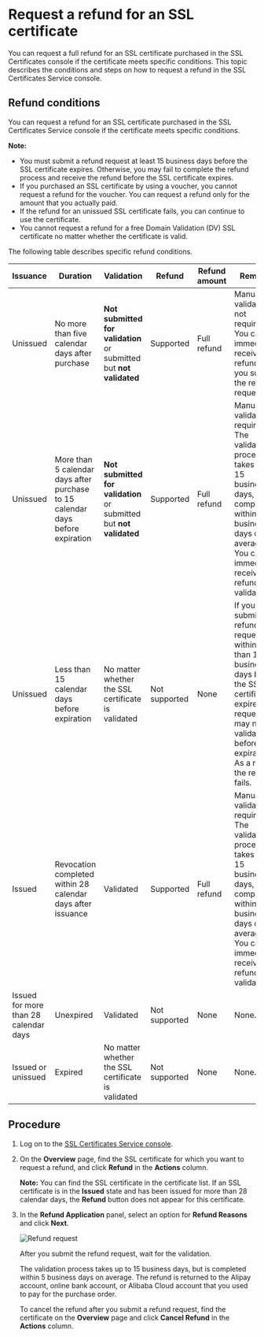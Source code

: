 # Request a refund for an SSL certificate

You can request a full refund for an SSL certificate purchased in the SSL Certificates console if the certificate meets specific conditions. This topic describes the conditions and steps on how to request a refund in the SSL Certificates Service console.

## Refund conditions

You can request a refund for an SSL certificate purchased in the SSL Certificates Service console if the certificate meets specific conditions.

**Note:**

-   You must submit a refund request at least 15 business days before the SSL certificate expires. Otherwise, you may fail to complete the refund process and receive the refund before the SSL certificate expires.
-   If you purchased an SSL certificate by using a voucher, you cannot request a refund for the voucher. You can request a refund only for the amount that you actually paid.
-   If the refund for an unissued SSL certificate fails, you can continue to use the certificate.
-   You cannot request a refund for a free Domain Validation \(DV\) SSL certificate no matter whether the certificate is valid.

The following table describes specific refund conditions.

|Issuance|Duration|Validation|Refund|Refund amount|Remarks|
|--------|--------|----------|------|-------------|-------|
|Unissued|No more than five calendar days after purchase|**Not submitted for validation** or submitted but **not validated**|Supported|Full refund|Manual validation is not required. You can immediately receive the refund after you submit the refund request.|
|Unissued|More than 5 calendar days after purchase to 15 calendar days before expiration|**Not submitted for validation** or submitted but **not validated**|Supported|Full refund|Manual validation is required. The validation process takes up to 15 business days, but is completed within 5 business days on average. You can immediately receive the refund after validation.|
|Unissued|Less than 15 calendar days before expiration|No matter whether the SSL certificate is validated|Not supported|None|If you submit a refund request within less than 15 business days before the SSL certificate expires, the request may not be validated before the expiration. As a result, the refund fails.|
|Issued|Revocation completed within 28 calendar days after issuance|Validated|Supported|Full refund|Manual validation is required. The validation process takes up to 15 business days, but is completed within 5 business days on average. You can immediately receive the refund after validation.|
|Issued for more than 28 calendar days|Unexpired|Validated|Not supported|None|None.|
|Issued or unissued|Expired|No matter whether the SSL certificate is validated|Not supported|None|None.|

## Procedure

1.  Log on to the [SSL Certificates Service console](https://yundunnext.console.aliyun.com/?p=cas).

2.  On the **Overview** page, find the SSL certificate for which you want to request a refund, and click **Refund** in the **Actions** column.

    **Note:** You can find the SSL certificate in the certificate list. If an SSL certificate is in the **Issued** state and has been issued for more than 28 calendar days, the **Refund** button does not appear for this certificate.

3.  In the **Refund Application** panel, select an option for **Refund Reasons** and click **Next**.

    ![Refund request](../images/p263799.png)

    After you submit the refund request, wait for the validation.

    The validation process takes up to 15 business days, but is completed within 5 business days on average. The refund is returned to the Alipay account, online bank account, or Alibaba Cloud account that you used to pay for the purchase order.

    To cancel the refund after you submit a refund request, find the certificate on the **Overview** page and click **Cancel Refund** in the **Actions** column.


